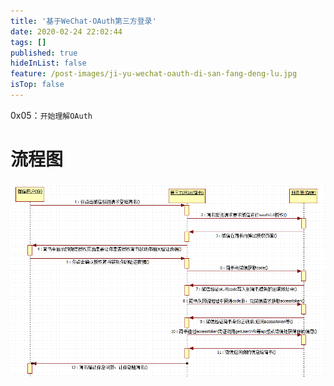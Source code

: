 ```yaml
---
title: '基于WeChat-OAuth第三方登录'
date: 2020-02-24 22:02:44
tags: []
published: true
hideInList: false
feature: /post-images/ji-yu-wechat-oauth-di-san-fang-deng-lu.jpg
isTop: false
---
```


0x05：`开始理解OAuth`

<!-- more -->

# 流程图

![](post-images/1582553011394.png)